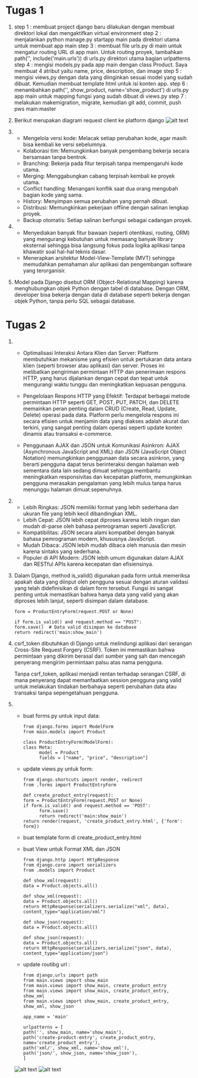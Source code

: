 # Tugas 1

1. step 1 : membuat project django baru dilakukan dengan membuat direktori lokal dan mengaktifkan virtual environment
   step 2 : menjalankan python manage.py startapp main pada direktori utama untuk membuat app main
   step 3 : membuat file urls.py di main untuk mengatur routing URL di app main. Untuk routing proyek, tambahkan path('', include('main.urls')) di urls.py direktori utama bagian urlpatterns
   step 4 : mengisi models.py pada app main dengan class Product. Saya membuat 4 atribut yaitu name, price, description, dan image
   step 5 : mengisi views,py dengan data yang diinginkan sesuai model yang sudah dibuat. Kemudian membuat template html untuk isi konten app.
   step 6 : menambahkan  path('', show_product, name='show_product') di urls.py app main untuk mapping fungsi yang sudah dibuat di views.py
   step 7 : melakukan makemigration, migrate, kemudian git add, commit, push pws main:master
2. Berikut merupakan diagram request client ke platform django
      ![alt text](image.png)

3. 
      - Mengelola versi kode: Melacak setiap perubahan kode, agar masih bisa kembali ke versi sebelumnya.
      - Kolaborasi tim: Memungkinkan banyak pengembang bekerja secara bersamaan tanpa bentrok.
      - Branching: Bekerja pada fitur terpisah tanpa mempengaruhi kode utama.
      - Merging: Menggabungkan cabang terpisah kembali ke proyek utama.
      - Conflict handling: Menangani konflik saat dua orang mengubah bagian kode yang sama.
      - History: Menyimpan semua perubahan yang pernah dibuat.
      - Distribusi: Memungkinkan pekerjaan offline dengan salinan lengkap proyek.
      - Backup otomatis: Setiap salinan berfungsi sebagai cadangan proyek.

4. 
      - Menyediakan banyak fitur bawaan (seperti otentikasi, routing, ORM) yang mengurangi kebutuhan untuk memasang banyak library eksternal sehingga bisa langsung fokus pada logika
      aplikasi tanpa khawatir soal hal-hal teknis dasar.
      - Menerapkan arsitektur Model-View-Template (MVT) sehingga memudahkan pemahaman alur aplikasi dan pengembangan software yang terorganisir.

5. Model pada Django disebut ORM (Object-Relational Mapping) karena menghubungkan objek Python dengan tabel di database. Dengan ORM, developer bisa bekerja dengan data di database seperti bekerja dengan objek Python, tanpa perlu SQL sebagai database.

# Tugas 2

1. 
      - Optimalisasi Interaksi Antara Klien dan Server: Platform membutuhkan mekanisme yang efisien untuk pertukaran data antara klien (seperti browser atau aplikasi) dan server. Proses ini melibatkan pengiriman permintaan HTTP dan penerimaan respons HTTP, yang harus dijalankan dengan cepat dan tepat untuk mengurangi waktu tunggu dan meningkatkan kepuasan pengguna.

      - Pengelolaan Respons HTTP yang Efektif: Terdapat berbagai metode permintaan HTTP seperti GET, POST, PUT, PATCH, dan DELETE memainkan peran penting dalam CRUD (Create, Read, Update, Delete) operasi pada data. Platform perlu mengelola respons ini secara efisien untuk menjamin data yang diakses adalah akurat dan terkini, yang sangat penting dalam operasi seperti update konten dinamis atau transaksi e-commerce.

      - Penggunaan AJAX dan JSON untuk Komunikasi Asinkron: AJAX (Asynchronous JavaScript and XML) dan JSON (JavaScript Object Notation) memungkinkan penggunaan data secara asinkron, yang berarti pengguna dapat terus berinteraksi dengan halaman web sementara data lain sedang dimuat sehingga membantu meningkatkan responsivitas dan kecepatan platform, memungkinkan pengguna merasakan pengalaman yang lebih mulus tanpa harus menunggu halaman dimuat sepenuhnya.

2. 
      - Lebih Ringkas: JSON memiliki format yang lebih sederhana dan ukuran file yang lebih kecil dibandingkan XML.
      - Lebih Cepat: JSON lebih cepat diproses karena lebih ringan dan mudah di-parse oleh bahasa pemrograman seperti JavaScript.
      - Kompatibilitas: JSON secara alami kompatibel dengan banyak bahasa pemrograman modern, khususnya JavaScript.
      - Mudah Dibaca: JSON lebih mudah dibaca oleh manusia dan mesin karena sintaks yang sederhana.
      - Populer di API Modern: JSON lebih umum digunakan dalam AJAX dan RESTful APIs karena kecepatan dan efisiensinya.

3. Dalam Django, method is_valid() digunakan pada form untuk memeriksa apakah data yang diinput oleh pengguna sesuai dengan aturan validasi yang telah didefinisikan di dalam form tersebut. Fungsi ini sangat penting untuk memastikan bahwa hanya data yang valid yang akan diproses lebih lanjut, seperti disimpan dalam database.

      ```
      form = ProductEntryForm(request.POST or None)

      if form.is_valid() and request.method == "POST":
      form.save()  # Data valid disimpan ke database
      return redirect('main:show_main')
      ```

4. csrf_token dibutuhkan di Django untuk melindungi aplikasi dari serangan Cross-Site Request Forgery (CSRF). Token ini memastikan bahwa permintaan yang dikirim berasal dari sumber yang sah dan mencegah penyerang mengirim permintaan palsu atas nama pengguna.

      Tanpa csrf_token, aplikasi menjadi rentan terhadap serangan CSRF, di mana penyerang dapat memanfaatkan session pengguna yang valid untuk melakukan tindakan berbahaya seperti perubahan data atau transaksi tanpa sepengetahuan pengguna.

5. 
      - buat forms.py untuk input data:
            
            from django.forms import ModelForm
            from main.models import Product

            class ProductEntryForm(ModelForm):
            class Meta:
                  model = Product
                  fields = ["name", "price", "description"]
        
      - update views.py untuk form:
            
            from django.shortcuts import render, redirect
            from .forms import ProductEntryForm

            def create_product_entry(request):
            form = ProductEntryForm(request.POST or None)
            if form.is_valid() and request.method == 'POST':
                  form.save()
                  return redirect('main:show_main')
            return render(request, 'create_product_entry.html', {'form': form})

      - buat template form di create_product_entry.html
      - buat View untuk Format XML dan JSON

            from django.http import HttpResponse
            from django.core import serializers
            from .models import Product
                        
            def show_xml(request):
            data = Product.objects.all()

            def show_xml(request):
            data = Product.objects.all()
            return HttpResponse(serializers.serialize("xml", data), content_type="application/xml")

            def show_json(request):
            data = Product.objects.all()

            def show_json(request):
            data = Product.objects.all()
            return HttpResponse(serializers.serialize("json", data), content_type="application/json")

      - update routibg url :

            from django.urls import path
            from main.views import show_main
            from main.views import show_main, create_product_entry
            from main.views import show_main, create_product_entry, show_xml
            from main.views import show_main, create_product_entry, show_xml, show_json

            app_name = 'main'

            urlpatterns = [
            path('', show_main, name='show_main'),
            path('create-product-entry', create_product_entry, name='create_product_entry'),
            path('xml/', show_xml, name='show_xml'),
            path('json/', show_json, name='show_json'),
            ]

      ![alt text](image-1.png)
      ![alt text](image-2.png)





      



